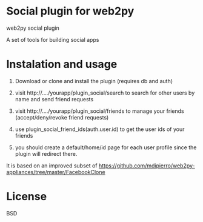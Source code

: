 Social plugin for web2py
=============

web2py social plugin

A set of tools for building social apps

Instalation and usage
=============

1) Download or clone and install the plugin (requires db and auth)

2) visit http://..../yourapp/plugin_social/search to search for other users by name and send friend requests

3) visit http://..../yourapp/plugin_social/friends to manage your friends (accept/deny/revoke friend requests)

4) use plugin_social_friend_ids(auth.user.id) to get the user ids of your friends

5) you should create a default/home/id page for each user profile since the plugin will redirect there.

It is based on an improved subset of https://github.com/mdipierro/web2py-appliances/tree/master/FacebookClone


License
=============

BSD
